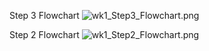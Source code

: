 
Step 3 Flowchart
![wk1_Step3_Flowchart.png](https://github.com/mustseers/swift-starter-week1/blob/04ced25735cda0229045e76c0dd155e8dee8dcce/wk1_Step3_Flowchart.png)

Step 2 Flowchart 
![wk1_Step2_Flowchart.png](https://github.com/mustseers/swift-starter-week1/blob/1bb2a0bc8994aa59be2cd0319378d4b47b957d32/wk1_Step2_Flowchart.png)
